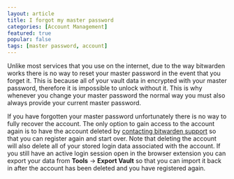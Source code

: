 ```yaml
---
layout: article
title: I forgot my master password
categories: [Account Management]
featured: true
popular: false
tags: [master password, account]
---
```


Unlike most services that you use on the internet, due to the way bitwarden works there is no way to reset your master password in the event that you forget it. This is because all of your vault data in encrypted with your master password, therefore it is impossible to unlock without it. This is why whenever you change your master password the normal way you must also always provide your current master password.

If you have forgotten your master password unfortunately there is no way to fully recover the account. The only option to gain access to the account again is to have the account deleted by [contacting bitwarden support](https://bitwarden.com/contact) so that you can register again and start over. Note that deleting the account will also delete all of your stored login data associated with the account. If you still have an active login session open in the browser extension you can export your data from **Tools** -> **Export Vault** so that you can import it back in after the account has been deleted and you have registered again.